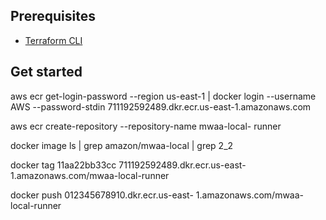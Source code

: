 ## Prerequisites
- [Terraform CLI](https://developer.hashicorp.com/terraform/tutorials/aws-get-started/install-cli)

## Get started

aws ecr get-login-password --region us-east-1 | docker
login --username AWS --password-stdin
711192592489.dkr.ecr.us-east-1.amazonaws.com

aws ecr create-repository --repository-name mwaa-local-
runner

docker image ls | grep amazon/mwaa-local | grep 2_2

docker tag 11aa22bb33cc 711192592489.dkr.ecr.us-east-
1.amazonaws.com/mwaa-local-runner

docker push 012345678910.dkr.ecr.us-east-
1.amazonaws.com/mwaa-local-runner